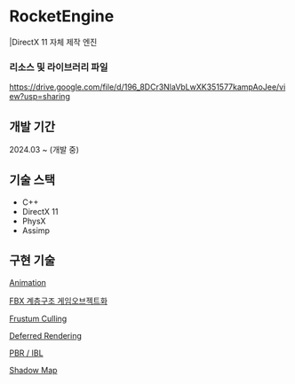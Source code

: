 # RocketEngine
|DirectX 11 자체 제작 엔진

### 리소스 및 라이브러리 파일
https://drive.google.com/file/d/196_8DCr3NlaVbLwXK351577kampAoJee/view?usp=sharing

## 개발 기간

2024.03 ~ (개발 중)

## 기술 스택

- C++
- DirectX 11
- PhysX
- Assimp

## 구현 기술

[Animation](https://www.notion.so/Animation-293b5d06a45f42b2bdc48d4dc6868a38?pvs=21)

[FBX 계층구조 게임오브젝트화](https://www.notion.so/FBX-5d6a06d320c641fea097295fd93aba5c?pvs=21)

[Frustum Culling](https://www.notion.so/Frustum-Culling-1043868f120f4a88be3181a68c3061dc?pvs=21)

[Deferred Rendering](https://www.notion.so/Deferred-Rendering-817447265b0549caaf30f7f499ddce09?pvs=21)

[PBR / IBL](https://www.notion.so/PBR-IBL-7ea907422f144ab0bc511789c49317ad?pvs=21)

[Shadow Map](https://www.notion.so/Shadow-Map-babd1d44901e4162a67695fe92f97c8a?pvs=21)

